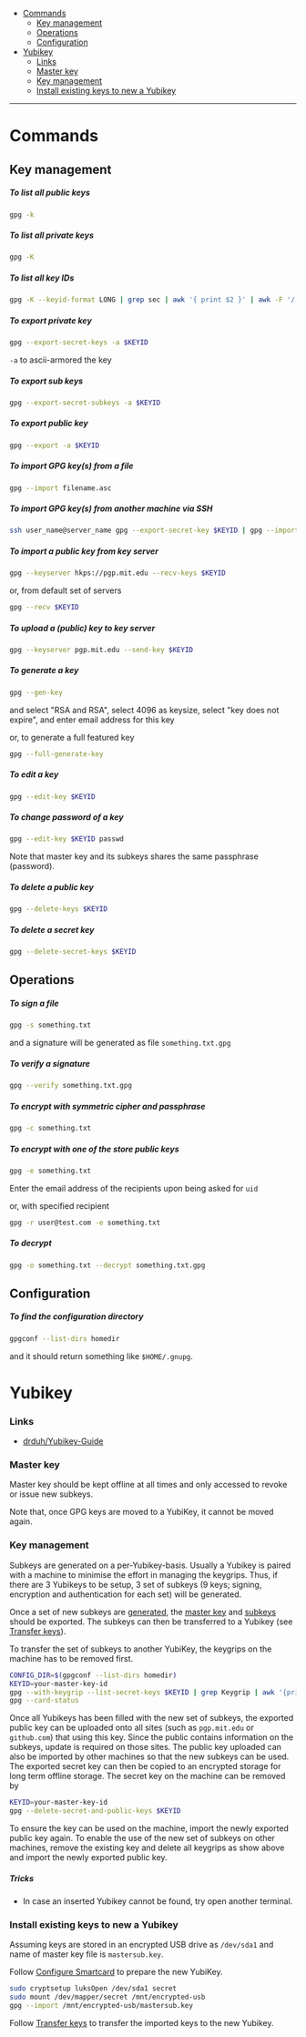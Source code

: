 - [Commands](#commands)
  * [Key management](#key-management)
  * [Operations](#operations)
  * [Configuration](#configuration)
- [Yubikey](#yubikey)
    + [Links](#links)
    + [Master key](#master-key)
    + [Key management](#key-management-1)
    + [Install existing keys to new a Yubikey](#install-existing-keys-to-new-a-yubikey)
____

# Commands

## Key management

##### To list all public keys

```sh
gpg -k
```

##### To list all private keys

```sh
gpg -K
```

##### To list all key IDs

```sh
gpg -K --keyid-format LONG | grep sec | awk '{ print $2 }' | awk -F '/' '{ print $2 }'
```

##### To export private key

```sh
gpg --export-secret-keys -a $KEYID
```

`-a` to ascii-armored the key


##### To export sub keys

```sh
gpg --export-secret-subkeys -a $KEYID
```

##### To export public key

```sh
gpg --export -a $KEYID
```

##### To import GPG key(s) from a file

```sh
gpg --import filename.asc
```

##### To import GPG key(s) from another machine via SSH

```sh
ssh user_name@server_name gpg --export-secret-key $KEYID | gpg --import
```

##### To import a public key from key server

```sh
gpg --keyserver hkps://pgp.mit.edu --recv-keys $KEYID
```

or, from default set of servers

```sh
gpg --recv $KEYID
```

##### To upload a (public) key to key server

```sh
gpg --keyserver pgp.mit.edu --send-key $KEYID
```

##### To generate a key

```sh
gpg --gen-key
```

and select "RSA and RSA", select 4096 as keysize, select "key does not expire",
    and enter email address for this key

or, to generate a full featured key

```sh
gpg --full-generate-key
```

##### To edit a key

```sh
gpg --edit-key $KEYID
```

##### To change password of a key

```sh
gpg --edit-key $KEYID passwd
```

Note that master key and its subkeys shares the same passphrase (password).

##### To delete a public key

```sh
gpg --delete-keys $KEYID
```

##### To delete a secret key

```sh
gpg --delete-secret-keys $KEYID
```

## Operations

##### To sign a file

```sh
gpg -s something.txt
```

and a signature will be generated as file `something.txt.gpg`

##### To verify a signature

```sh
gpg --verify something.txt.gpg
```

##### To encrypt with symmetric cipher and passphrase

```sh
gpg -c something.txt
```

##### To encrypt with one of the store public keys

```sh
gpg -e something.txt
```

Enter the email address of the recipients upon being asked for `uid`

or, with specified recipient

```sh
gpg -r user@test.com -e something.txt
```

##### To decrypt

```sh
gpg -o something.txt --decrypt something.txt.gpg
```

## Configuration

##### To find the configuration directory

```sh
gpgconf --list-dirs homedir
```

and it should return something like `$HOME/.gnupg`.

# Yubikey

### Links

- [drduh/Yubikey-Guide](https://github.com/drduh/YubiKey-Guide)

### Master key

Master key should be kept offline at all times and only accessed to revoke or
issue new subkeys.

Note that, once GPG keys are moved to a YubiKey, it cannot be moved again.

### Key management

Subkeys are generated on a per-Yubikey-basis.  Usually a Yubikey is paired with
a machine to minimise the effort in managing the keygrips. Thus, if there are
3 Yubikeys to be setup, 3 set of subkeys (9 keys; signing, encryption and
authentication for each set) will be generated.

Once a set of new subkeys are
[generated](https://github.com/drduh/YubiKey-Guide#sub-keys), the [master
key](./gpg.md#to-export-private-key) and [subkeys](./gpg.md#to-export-sub-keys)
should be exported. The subkeys can then be transferred to a Yubikey (see
[Transfer keys](https://github.com/drduh/YubiKey-Guide#transfer-keys)).

To transfer the set of subkeys to another YubiKey, the keygrips on the machine
has to be removed first.

```sh
CONFIG_DIR=$(gpgconf --list-dirs homedir)
KEYID=your-master-key-id
gpg --with-keygrip --list-secret-keys $KEYID | grep Keygrip | awk '{print $3}' | xargs -n 1 -I % rm "$CONFIG_DIR/private-keys-v1.d/%.key" 2> /dev/null
gpg --card-status
```

Once all Yubikeys has been filled with the new set of subkeys, the exported
public key can be uploaded onto all sites (such as `pgp.mit.edu` or
`github.com`) that using this key. Since the public contains information on the
subkeys, update is required on those sites. The public key uploaded can also be
imported by other machines so that the new subkeys can be used. The exported
secret key can then be copied to an encrypted storage for long term offline
storage. The secret key on the machine can be removed by

```sh
KEYID=your-master-key-id
gpg --delete-secret-and-public-keys $KEYID
```

To ensure the key can be used on the machine, import the newly exported public
key again. To enable the use of the new set of subkeys on other machines, remove
the existing key and delete all keygrips as show above and import the newly
exported public key.

##### Tricks

- In case an inserted Yubikey cannot be found, try open another terminal.

### Install existing keys to new a Yubikey

Assuming keys are stored in an encrypted USB drive as `/dev/sda1` and name
of master key file is `mastersub.key`.

Follow [Configure
Smartcard](https://github.com/drduh/YubiKey-Guide#configure-smartcard) to
prepare the new YubiKey.

```sh
sudo cryptsetup luksOpen /dev/sda1 secret
sudo mount /dev/mapper/secret /mnt/encrypted-usb
gpg --import /mnt/encrypted-usb/mastersub.key
```

Follow [Transfer keys](https://github.com/drduh/YubiKey-Guide#transfer-keys) to
transfer the imported keys to the new Yubikey.
